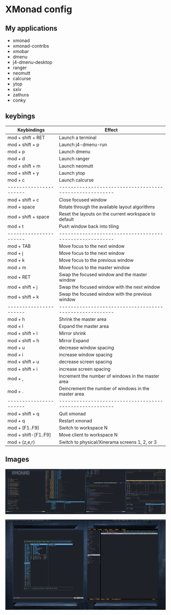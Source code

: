 # XMonad config

## My applications

- xmonad
- xmonad-contribs
- xmobar
- dmenu
- j4-dmenu-desktop
- ranger
- neomutt
- calcurse
- ytop
- sxiv
- zathura
- conky


## keybings

| Keybindings          | Effect                                                |
|----------------------|-------------------------------------------------------|
| mod + shift + RET    | Launch a terminal                                     |
| mod + shift + p      | Launch j4-dmenu-run                                   |
| mod + p              | Launch dmenu                                          |
| mod + d              | Launch ranger                                         |
| mod + shift + m      | Launch neomutt                                        |
| mod + shift + y      | Launch ytop                                           |
| mod + c              | Launch calcurse                                       |
|----------------------|-------------------------------------------------------|
| mod + shift + c      | Close focused window                                  |
| mod + space          | Rotate through the available layout algorithms        |
| mod + shift + space  | Reset the layouts on the current workspace to default |
| mod + t              | Push window back into tiling                          |
|----------------------|-------------------------------------------------------|
| mod + TAB            | Move focus to the next window                         |
| mod + j              | Move focus to the next window                         |
| mod + k              | Move focus to the previous window                     |
| mod + m              | Move focus to the master window                       |
| mod + RET            | Swap the focused window and the master window         |
| mod + shift + j      | Swap the focused window with the next window          |
| mod + shift + k      | Swap the focused window with the previous window      |
|----------------------|-------------------------------------------------------|
| mod + h              | Shrink the master area                                |
| mod + l              | Expand the master area                                |
| mod + shift + l      | Mirror shrink                                         |
| mod + shift + h      | Mirror Expand                                         |
| mod + u              | decrease window spacing                               |
| mod + i              | increase window spacing                               |
| mod + shift + u      | decrease screen spacing                               |
| mod + shift + i      | increase screen spacing                               |
| mod + ,              | Increment the number of windows in the master area    |
| mod + .              | Deincrement the number of windows in the master area  |
|----------------------|-------------------------------------------------------|
| mod + shift + q      | Quit xmonad                                           |
| mod + q              | Restart xmonad                                        |
| mod + [F1..F9]       | Switch to workspace N                                 |
| mod + shift-[F1..F9] | Move client to workspace N                            |
| mod + {z,e,r}        | Switch to physical/Xinerama screens 1, 2, or 3        |


## Images

![screen1](./img/xmonad.png)


![screen2](./img/xmonad2.png)
